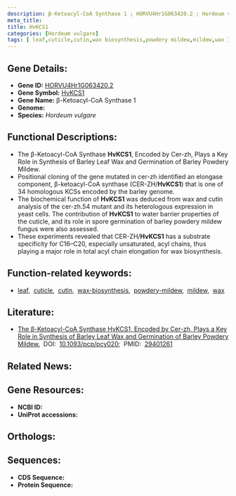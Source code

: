 ```yaml
---
description: β-Ketoacyl-CoA Synthase 1 ; HORVU4Hr1G063420.2 ; Hordeum vulgare
meta_title:
title: HvKCS1
categories: [Hordeum vulgare]
tags: [ leaf,cuticle,cutin,wax biosynthesis,powdery mildew,mildew,wax ]
---
```


## Gene Details:
- **Gene ID:** [HORVU4Hr1G063420.2]()
- **Gene Symbol:** <u>HvKCS1</u>
- **Gene Name:** β-Ketoacyl-CoA Synthase 1
- **Genome:** []()
- **Species:** *Hordeum vulgare*

## Functional Descriptions:
   - The β-Ketoacyl-CoA Synthase **HvKCS1**, Encoded by Cer-zh, Plays a Key Role in Synthesis of Barley Leaf Wax and Germination of Barley Powdery Mildew.
   - Positional cloning of the gene mutated in cer-zh identified an elongase component, β-ketoacyl-CoA synthase (CER-ZH/**HvKCS1**) that is one of 34 homologous KCSs encoded by the barley genome.
   - The biochemical function of **HvKCS1** was deduced from wax and cutin analysis of the cer-zh.54 mutant and its heterologous expression in yeast cells. The contribution of **HvKCS1** to water barrier properties of the cuticle, and its role in spore germination of barley powdery mildew fungus were also assessed.
   - These experiments revealed that CER-ZH/**HvKCS1** has a substrate specificity for C16–C20, especially unsaturated, acyl chains, thus playing a major role in total acyl chain elongation for wax biosynthesis.

## Function-related keywords:
   - [leaf](/tags/leaf/),&nbsp;&nbsp;[cuticle](/tags/cuticle/),&nbsp;&nbsp;[cutin](/tags/cutin/),&nbsp;&nbsp;[wax-biosynthesis](/tags/wax-biosynthesis/),&nbsp;&nbsp;[powdery-mildew](/tags/powdery-mildew/),&nbsp;&nbsp;[mildew](/tags/mildew/),&nbsp;&nbsp;[wax](/tags/wax/)

## Literature:
   - [The β-Ketoacyl-CoA Synthase HvKCS1, Encoded by Cer-zh, Plays a Key Role in Synthesis of Barley Leaf Wax and Germination of Barley Powdery Mildew.](https://doi.org/10.1093/pcp/pcy020)&nbsp;&nbsp;DOI:&nbsp;&nbsp;[10.1093/pcp/pcy020](https://doi.org/10.1093/pcp/pcy020);&nbsp;&nbsp;PMID:&nbsp;&nbsp;[29401261](https://pubmed.ncbi.nlm.nih.gov/29401261/)

## Related News:

## Gene Resources:
- **NCBI ID:**  [](https://www.ncbi.nlm.nih.gov/gene/?term=)
- **UniProt accessions:**  [](https://www.uniprot.org/uniprotkb//entry)

## Orthologs:

## Sequences:
- **CDS Sequence:**
- **Protein Sequence:**
